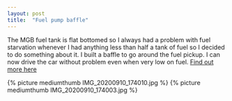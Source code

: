 ```yaml
---
layout: post
title:  "Fuel pump baffle"
---
```

The MGB fuel tank is flat bottomed so I always had a problem with fuel starvation whenever I had anything less than half a tank of fuel so I decided to do something about it. I built a baffle to go around the fuel pickup. I can now drive the car without problem even when very low on fuel. [Find out more here](/engineswap/fueltank.html)

{% picture mediumthumb IMG_20200910_174010.jpg %}
{% picture mediumthumb IMG_20200910_174003.jpg %}
